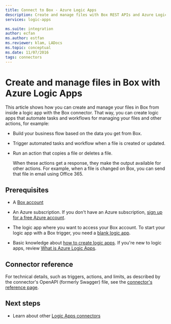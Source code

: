 ```yaml
---
title: Connect to Box - Azure Logic Apps
description: Create and manage files with Box REST APIs and Azure Logic Apps
services: logic-apps

ms.suite: integration
author: ecfan
ms.author: estfan
ms.reviewer: klam, LADocs
ms.topic: conceptual
ms.date: 11/07/2016
tags: connectors
---
```


# Create and manage files in Box with Azure Logic Apps

This article shows how you can create and manage your files 
in Box from inside a logic app with the Box connector. 
That way, you can create logic apps that automate tasks 
and workflows for managing your files and other actions, 
for example:

* Build your business flow based on the data you get from Box.

* Trigger automated tasks and workflow when a file is created or updated.

* Run an action that copies a file or deletes a file.

  When these actions get a response, they make the output available for other actions. 
  For example, when a file is changed on Box, you can send that file in email using Office 365.

## Prerequisites

* A [Box account](https://www.box.com/home)

* An Azure subscription. If you don't have an Azure subscription, 
[sign up for a free Azure account](https://azure.microsoft.com/free/). 

* The logic app where you want to access your Box account. 
To start your logic app with a Box trigger, you need a 
[blank logic app](../logic-apps/quickstart-create-first-logic-app-workflow.md).

* Basic knowledge about [how to create logic apps](../logic-apps/quickstart-create-first-logic-app-workflow.md).
If you're new to logic apps, review 
[What is Azure Logic Apps](../logic-apps/logic-apps-overview.md).

## Connector reference

For technical details, such as triggers, actions, and limits, 
as described by the connector's OpenAPI (formerly Swagger) file, 
see the [connector's reference page](/connectors/box/).

## Next steps

* Learn about other [Logic Apps connectors](../connectors/apis-list.md)